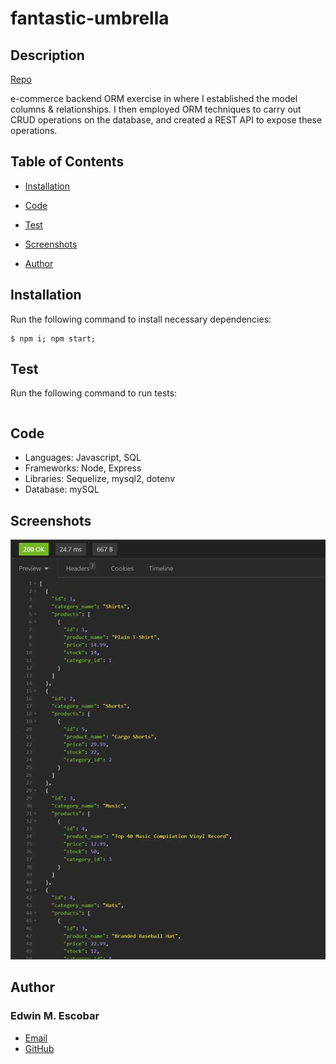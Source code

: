 
# fantastic-umbrella

## Description
[Repo](https://github.com/escowin/fantastic-umbrella)


e-commerce backend ORM exercise in where I established the model columns & relationships. I then employed ORM techniques to carry out CRUD operations on the database, and created a REST API to expose these operations.

## Table of Contents
- [Installation](#installation)
- [Code](#code)
- [Test](#test)
- [Screenshots](#screenshots)

- [Author](#author)

## Installation
Run the following command to install necessary dependencies:
```
$ npm i; npm start;
```

## Test
Run the following command to run tests:
```

```

## Code
- Languages: Javascript, SQL
- Frameworks: Node, Express
- Libraries: Sequelize, mysql2, dotenv
- Database: mySQL

## Screenshots
![fantastic-umbrella](./images/fantastic-umbrella.jpg)

## Author
### Edwin M. Escobar
- [Email](mailto:edwin@escowinart.com)
- [GitHub](https://github.com/escowin)
